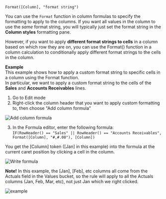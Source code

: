 ```
Format([Column], "format string")
```

You can use the ```Format``` function in column formulas to specify the formatting to apply to the columns. If you want all values in the column to use the _same_ format string, you will typically just set the format string in the **Column styles** formatting pane.  

However, if you want to apply **different format strings to cells** in a column based on which row they are on, you can use the Format() function in a column calculation to conditionally apply different format strings to the cells in the column. 

**Example**  
This example shows how to apply a custom format string to specific cells in a column using the Format function.  
In particular, we want to apply a custom format string to the cells of the **Sales** and **Accounts Receivables** lines.

1) Go to Edit mode
2) Right-click the column header that you want to apply custom formatting to, then choose "Add column formula"  

![Add column formula](https://profitbasedocs.blob.core.windows.net/pbireportingmatrix/FormatFunction_Example_Step1.PNG)  

3) In the Formula editor, enter the following formula:   
```IF(RowHeader() == "Sales" || RowHeader() == "Accounts Receivables", Format([Column], "#,#.00"), [Column])```  

You get the [Column] token ([Jan] in this example) into the formula at the current caret position by clicking a cell in the column.

![Write formula](https://profitbasedocs.blob.core.windows.net/pbireportingmatrix/FormatFunction_Example_Step2.PNG)

 
  
**Note!**
In this example, the [Jan], [Feb], etc columns all come from the Actuals field in the Values bucket, so the rule will apply to all the Actuals columns (Jan, Feb, Mar, etc), not just Jan which we right clicked.  

![example](https://profitbasedocs.blob.core.windows.net/pbireportingmatrix/FormatFunction_Example_Step3.PNG)

